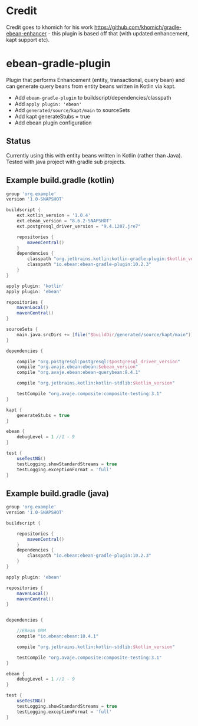 # Credit

Credit goes to khomich for his work https://github.com/khomich/gradle-ebean-enhancer - this plugin is based off that
(with updated enhancement, kapt support etc).

# ebean-gradle-plugin
Plugin that performs Enhancement (entity, transactional, query bean) and can generate query beans from entity beans written in Kotlin via kapt.

- Add `ebean-gradle-plugin` to buildscript/dependencies/classpath
- Add `apply plugin: 'ebean'`
- Add `generated/source/kapt/main` to sourceSets
- Add kapt generateStubs = true
- Add ebean plugin configuration

## Status

Currently using this with entity beans written in Kotlin (rather than Java).  
Tested with java project with gradle sub projects.

## Example build.gradle (kotlin)

```groovy
group 'org.example'
version '1.0-SNAPSHOT'

buildscript {
    ext.kotlin_version = '1.0.4'
    ext.ebean_version = "8.6.2-SNAPSHOT"
    ext.postgresql_driver_version = "9.4.1207.jre7"

    repositories {
        mavenCentral()
    }
    dependencies {
        classpath "org.jetbrains.kotlin:kotlin-gradle-plugin:$kotlin_version"
        classpath "io.ebean:ebean-gradle-plugin:10.2.3"
    }
}

apply plugin: 'kotlin'
apply plugin: 'ebean'

repositories {
    mavenLocal()
    mavenCentral()
}

sourceSets {
    main.java.srcDirs += [file("$buildDir/generated/source/kapt/main")]
}

dependencies {

    compile "org.postgresql:postgresql:$postgresql_driver_version"
    compile "org.avaje.ebean:ebean:$ebean_version"
    compile "org.avaje.ebean:ebean-querybean:8.4.1"

    compile "org.jetbrains.kotlin:kotlin-stdlib:$kotlin_version"

    testCompile "org.avaje.composite:composite-testing:3.1"
}

kapt {
    generateStubs = true
}

ebean {
    debugLevel = 1 //1 - 9
}

test {
    useTestNG()
    testLogging.showStandardStreams = true
    testLogging.exceptionFormat = 'full'
}

```
## Example build.gradle (java)

```groovy
group 'org.example'
version '1.0-SNAPSHOT'

buildscript {

    repositories {
        mavenCentral()
    }
    dependencies {
        classpath "io.ebean:ebean-gradle-plugin:10.2.3"
    }
}

apply plugin: 'ebean'

repositories {
    mavenLocal()
    mavenCentral()
}


dependencies {

    //EBean ORM
    compile "io.ebean:ebean:10.4.1"

    compile "org.jetbrains.kotlin:kotlin-stdlib:$kotlin_version"

    testCompile "org.avaje.composite:composite-testing:3.1"
}

ebean {
    debugLevel = 1 //1 - 9
}

test {
    useTestNG()
    testLogging.showStandardStreams = true
    testLogging.exceptionFormat = 'full'
}

```
